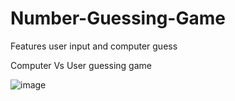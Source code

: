 # Number-Guessing-Game
Features user input and computer guess

Computer Vs User guessing game 

![image](https://user-images.githubusercontent.com/75124951/151385846-e0a41fcc-11e5-4e40-a57a-7879900b3a24.png)
